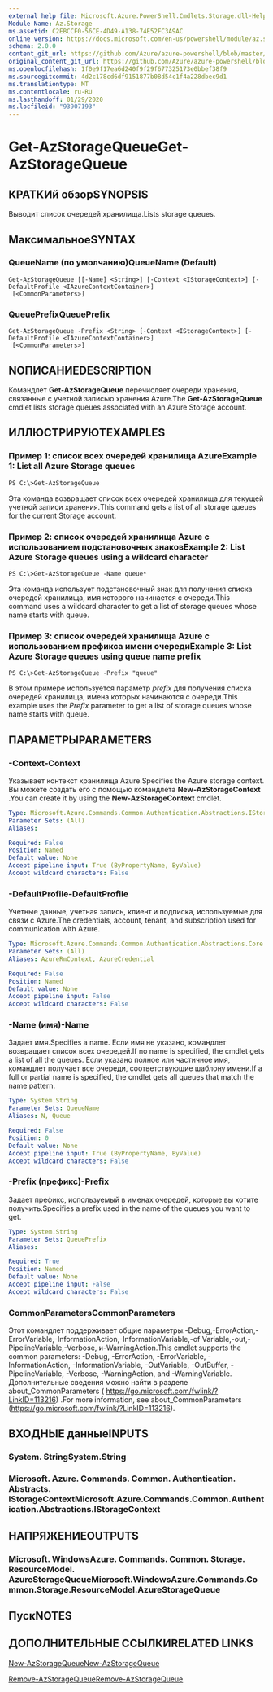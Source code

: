```yaml
---
external help file: Microsoft.Azure.PowerShell.Cmdlets.Storage.dll-Help.xml
Module Name: Az.Storage
ms.assetid: C2EBCCF0-56CE-4D49-A138-74E52FC3A9AC
online version: https://docs.microsoft.com/en-us/powershell/module/az.storage/get-azstoragequeue
schema: 2.0.0
content_git_url: https://github.com/Azure/azure-powershell/blob/master/src/Storage/Storage.Management/help/Get-AzStorageQueue.md
original_content_git_url: https://github.com/Azure/azure-powershell/blob/master/src/Storage/Storage.Management/help/Get-AzStorageQueue.md
ms.openlocfilehash: 1f0e9f17ea6d240f9f29f677325173e0bbef38f9
ms.sourcegitcommit: 4d2c178cd6df9151877b08d54c1f4a228dbec9d1
ms.translationtype: MT
ms.contentlocale: ru-RU
ms.lasthandoff: 01/29/2020
ms.locfileid: "93907193"
---
```

# <span data-ttu-id="3865a-101">Get-AzStorageQueue</span><span class="sxs-lookup"><span data-stu-id="3865a-101">Get-AzStorageQueue</span></span>

## <span data-ttu-id="3865a-102">КРАТКИй обзор</span><span class="sxs-lookup"><span data-stu-id="3865a-102">SYNOPSIS</span></span>
<span data-ttu-id="3865a-103">Выводит список очередей хранилища.</span><span class="sxs-lookup"><span data-stu-id="3865a-103">Lists storage queues.</span></span>

## <span data-ttu-id="3865a-104">Максимальное</span><span class="sxs-lookup"><span data-stu-id="3865a-104">SYNTAX</span></span>

### <span data-ttu-id="3865a-105">QueueName (по умолчанию)</span><span class="sxs-lookup"><span data-stu-id="3865a-105">QueueName (Default)</span></span>
```
Get-AzStorageQueue [[-Name] <String>] [-Context <IStorageContext>] [-DefaultProfile <IAzureContextContainer>]
 [<CommonParameters>]
```

### <span data-ttu-id="3865a-106">QueuePrefix</span><span class="sxs-lookup"><span data-stu-id="3865a-106">QueuePrefix</span></span>
```
Get-AzStorageQueue -Prefix <String> [-Context <IStorageContext>] [-DefaultProfile <IAzureContextContainer>]
 [<CommonParameters>]
```

## <span data-ttu-id="3865a-107">NОПИСАНИЕ</span><span class="sxs-lookup"><span data-stu-id="3865a-107">DESCRIPTION</span></span>
<span data-ttu-id="3865a-108">Командлет **Get-AzStorageQueue** перечисляет очереди хранения, связанные с учетной записью хранения Azure.</span><span class="sxs-lookup"><span data-stu-id="3865a-108">The **Get-AzStorageQueue** cmdlet lists storage queues associated with an Azure Storage account.</span></span>

## <span data-ttu-id="3865a-109">ИЛЛЮСТРИРУЮТ</span><span class="sxs-lookup"><span data-stu-id="3865a-109">EXAMPLES</span></span>

### <span data-ttu-id="3865a-110">Пример 1: список всех очередей хранилища Azure</span><span class="sxs-lookup"><span data-stu-id="3865a-110">Example 1: List all Azure Storage queues</span></span>
```
PS C:\>Get-AzStorageQueue
```

<span data-ttu-id="3865a-111">Эта команда возвращает список всех очередей хранилища для текущей учетной записи хранения.</span><span class="sxs-lookup"><span data-stu-id="3865a-111">This command gets a list of all storage queues for the current Storage account.</span></span>

### <span data-ttu-id="3865a-112">Пример 2: список очередей хранилища Azure с использованием подстановочных знаков</span><span class="sxs-lookup"><span data-stu-id="3865a-112">Example 2: List Azure Storage queues using a wildcard character</span></span>
```
PS C:\>Get-AzStorageQueue -Name queue*
```

<span data-ttu-id="3865a-113">Эта команда использует подстановочный знак для получения списка очередей хранилища, имя которого начинается с очереди.</span><span class="sxs-lookup"><span data-stu-id="3865a-113">This command uses a wildcard character to get a list of storage queues whose name starts with queue.</span></span>

### <span data-ttu-id="3865a-114">Пример 3: список очередей хранилища Azure с использованием префикса имени очереди</span><span class="sxs-lookup"><span data-stu-id="3865a-114">Example 3: List Azure Storage queues using queue name prefix</span></span>
```
PS C:\>Get-AzStorageQueue -Prefix "queue"
```

<span data-ttu-id="3865a-115">В этом примере используется параметр *prefix* для получения списка очередей хранилища, имена которых начинаются с очереди.</span><span class="sxs-lookup"><span data-stu-id="3865a-115">This example uses the *Prefix* parameter to get a list of storage queues whose name starts with queue.</span></span>

## <span data-ttu-id="3865a-116">ПАРАМЕТРЫ</span><span class="sxs-lookup"><span data-stu-id="3865a-116">PARAMETERS</span></span>

### <span data-ttu-id="3865a-117">-Context</span><span class="sxs-lookup"><span data-stu-id="3865a-117">-Context</span></span>
<span data-ttu-id="3865a-118">Указывает контекст хранилища Azure.</span><span class="sxs-lookup"><span data-stu-id="3865a-118">Specifies the Azure storage context.</span></span>
<span data-ttu-id="3865a-119">Вы можете создать его с помощью командлета **New-AzStorageContext** .</span><span class="sxs-lookup"><span data-stu-id="3865a-119">You can create it by using the **New-AzStorageContext** cmdlet.</span></span>

```yaml
Type: Microsoft.Azure.Commands.Common.Authentication.Abstractions.IStorageContext
Parameter Sets: (All)
Aliases:

Required: False
Position: Named
Default value: None
Accept pipeline input: True (ByPropertyName, ByValue)
Accept wildcard characters: False
```

### <span data-ttu-id="3865a-120">-DefaultProfile</span><span class="sxs-lookup"><span data-stu-id="3865a-120">-DefaultProfile</span></span>
<span data-ttu-id="3865a-121">Учетные данные, учетная запись, клиент и подписка, используемые для связи с Azure.</span><span class="sxs-lookup"><span data-stu-id="3865a-121">The credentials, account, tenant, and subscription used for communication with Azure.</span></span>

```yaml
Type: Microsoft.Azure.Commands.Common.Authentication.Abstractions.Core.IAzureContextContainer
Parameter Sets: (All)
Aliases: AzureRmContext, AzureCredential

Required: False
Position: Named
Default value: None
Accept pipeline input: False
Accept wildcard characters: False
```

### <span data-ttu-id="3865a-122">-Name (имя)</span><span class="sxs-lookup"><span data-stu-id="3865a-122">-Name</span></span>
<span data-ttu-id="3865a-123">Задает имя.</span><span class="sxs-lookup"><span data-stu-id="3865a-123">Specifies a name.</span></span>
<span data-ttu-id="3865a-124">Если имя не указано, командлет возвращает список всех очередей.</span><span class="sxs-lookup"><span data-stu-id="3865a-124">If no name is specified, the cmdlet gets a list of all the queues.</span></span>
<span data-ttu-id="3865a-125">Если указано полное или частичное имя, командлет получает все очереди, соответствующие шаблону имени.</span><span class="sxs-lookup"><span data-stu-id="3865a-125">If a full or partial name is specified, the cmdlet gets all queues that match the name pattern.</span></span>

```yaml
Type: System.String
Parameter Sets: QueueName
Aliases: N, Queue

Required: False
Position: 0
Default value: None
Accept pipeline input: True (ByPropertyName, ByValue)
Accept wildcard characters: False
```

### <span data-ttu-id="3865a-126">-Prefix (префикс)</span><span class="sxs-lookup"><span data-stu-id="3865a-126">-Prefix</span></span>
<span data-ttu-id="3865a-127">Задает префикс, используемый в именах очередей, которые вы хотите получить.</span><span class="sxs-lookup"><span data-stu-id="3865a-127">Specifies a prefix used in the name of the queues you want to get.</span></span>

```yaml
Type: System.String
Parameter Sets: QueuePrefix
Aliases:

Required: True
Position: Named
Default value: None
Accept pipeline input: False
Accept wildcard characters: False
```

### <span data-ttu-id="3865a-128">CommonParameters</span><span class="sxs-lookup"><span data-stu-id="3865a-128">CommonParameters</span></span>
<span data-ttu-id="3865a-129">Этот командлет поддерживает общие параметры:-Debug,-ErrorAction,-ErrorVariable,-InformationAction,-InformationVariable,-of Variable,-out,-PipelineVariable,-Verbose, и-WarningAction.</span><span class="sxs-lookup"><span data-stu-id="3865a-129">This cmdlet supports the common parameters: -Debug, -ErrorAction, -ErrorVariable, -InformationAction, -InformationVariable, -OutVariable, -OutBuffer, -PipelineVariable, -Verbose, -WarningAction, and -WarningVariable.</span></span> <span data-ttu-id="3865a-130">Дополнительные сведения можно найти в разделе about_CommonParameters ( https://go.microsoft.com/fwlink/?LinkID=113216) .</span><span class="sxs-lookup"><span data-stu-id="3865a-130">For more information, see about_CommonParameters (https://go.microsoft.com/fwlink/?LinkID=113216).</span></span>

## <span data-ttu-id="3865a-131">ВХОДНЫЕ данные</span><span class="sxs-lookup"><span data-stu-id="3865a-131">INPUTS</span></span>

### <span data-ttu-id="3865a-132">System. String</span><span class="sxs-lookup"><span data-stu-id="3865a-132">System.String</span></span>

### <span data-ttu-id="3865a-133">Microsoft. Azure. Commands. Common. Authentication. Abstracts. IStorageContext</span><span class="sxs-lookup"><span data-stu-id="3865a-133">Microsoft.Azure.Commands.Common.Authentication.Abstractions.IStorageContext</span></span>

## <span data-ttu-id="3865a-134">НАПРЯЖЕНИЕ</span><span class="sxs-lookup"><span data-stu-id="3865a-134">OUTPUTS</span></span>

### <span data-ttu-id="3865a-135">Microsoft. WindowsAzure. Commands. Common. Storage. ResourceModel. AzureStorageQueue</span><span class="sxs-lookup"><span data-stu-id="3865a-135">Microsoft.WindowsAzure.Commands.Common.Storage.ResourceModel.AzureStorageQueue</span></span>

## <span data-ttu-id="3865a-136">Пуск</span><span class="sxs-lookup"><span data-stu-id="3865a-136">NOTES</span></span>

## <span data-ttu-id="3865a-137">ДОПОЛНИТЕЛЬНЫЕ ССЫЛКИ</span><span class="sxs-lookup"><span data-stu-id="3865a-137">RELATED LINKS</span></span>

[<span data-ttu-id="3865a-138">New-AzStorageQueue</span><span class="sxs-lookup"><span data-stu-id="3865a-138">New-AzStorageQueue</span></span>](./New-AzStorageQueue.md)

[<span data-ttu-id="3865a-139">Remove-AzStorageQueue</span><span class="sxs-lookup"><span data-stu-id="3865a-139">Remove-AzStorageQueue</span></span>](./Remove-AzStorageQueue.md)


